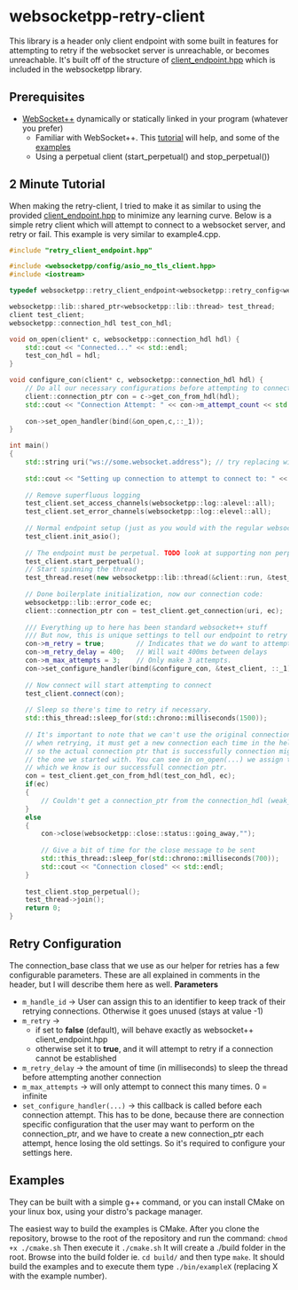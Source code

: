 websocketpp-retry-client
========================

This library is a header only client endpoint with some built in features for attempting to retry if the websocket server is unreachable, or becomes unreachable.
It's built off of the structure of [client_endpoint.hpp](https://github.com/zaphoyd/websocketpp/blob/0.3.0/websocketpp/roles/client_endpoint.hpp) which is included in the websocketpp library.

Prerequisites
-------------
* [WebSocket++](https://github.com/zaphoyd/websocketpp) dynamically or statically linked in your program (whatever you prefer)
  * Familiar with WebSocket++. This [tutorial](https://github.com/zaphoyd/websocketpp/blob/0.3.0/tutorials/utility_client/utility_client.md) will help, and some of the [examples](https://github.com/zaphoyd/websocketpp/tree/0.3.0/examples)
  * Using a perpetual client (start_perpetual() and stop_perpetual())

2 Minute Tutorial
-----------------
When making the retry-client, I tried to make it as similar to using the provided [client_endpoint.hpp](https://github.com/zaphoyd/websocketpp/blob/0.3.0/websocketpp/roles/client_endpoint.hpp) to minimize any learning curve. Below is a simple retry client which will attempt to connect to a websocket server, and retry or fail.
This example is very similar to example4.cpp.

```cpp
#include "retry_client_endpoint.hpp"

#include <websocketpp/config/asio_no_tls_client.hpp>
#include <iostream>

typedef websocketpp::retry_client_endpoint<websocketpp::retry_config<websocketpp::config::asio_client>> client;

websocketpp::lib::shared_ptr<websocketpp::lib::thread> test_thread;
client test_client;
websocketpp::connection_hdl test_con_hdl;

void on_open(client* c, websocketpp::connection_hdl hdl) {
	std::cout << "Connected..." << std::endl;
    test_con_hdl = hdl;
}

void configure_con(client* c, websocketpp::connection_hdl hdl) {
	// Do all our necessary configurations before attempting to connect
	client::connection_ptr con = c->get_con_from_hdl(hdl);
	std::cout << "Connection Attempt: " << con->m_attempt_count << std::endl;
	
	con->set_open_handler(bind(&on_open,c,::_1));
}

int main()
{
	std::string uri("ws://some.websocket.address"); // try replacing with ws://echo.websocket.org
	
	std::cout << "Setting up connection to attempt to connect to: " << uri << std::endl;
	
	// Remove superfluous logging
	test_client.set_access_channels(websocketpp::log::alevel::all);
    test_client.set_error_channels(websocketpp::log::elevel::all);
        
	// Normal endpoint setup (just as you would with the regular websocketpp::client)
	test_client.init_asio();
	
	// The endpoint must be perpetual. TODO look at supporting non perpetual (will have to use .reset())
	test_client.start_perpetual();
	// Start spinning the thread
	test_thread.reset(new websocketpp::lib::thread(&client::run, &test_client));
	
	// Done boilerplate initialization, now our connection code:
	websocketpp::lib::error_code ec;
	client::connection_ptr con = test_client.get_connection(uri, ec);
	
	/// Everything up to here has been standard websocket++ stuff
	/// But now, this is unique settings to tell our endpoint to retry
	con->m_retry = true;		// Indicates that we do want to attempt to retry connecting (if first attempt fails)
	con->m_retry_delay = 400;	// Will wait 400ms between delays
	con->m_max_attempts = 3;	// Only make 3 attempts.
	con->set_configure_handler(bind(&configure_con, &test_client, ::_1));
	
    // Now connect will start attempting to connect
    test_client.connect(con);
    
    // Sleep so there's time to retry if necessary.
    std::this_thread::sleep_for(std::chrono::milliseconds(1500));
    
    // It's important to note that we can't use the original connection ptr from above, because
    // when retrying, it must get a new connection each time in the helper class
    // so the actual connection ptr that is successfully connection might be different from
    // the one we started with. You can see in on_open(...) we assign the test_con_hdl
    // which we know is our successfull connection ptr.
    con = test_client.get_con_from_hdl(test_con_hdl, ec);
    if(ec)
    {
		// Couldn't get a connection_ptr from the connection_hdl (weak_ptr), so it either never connected, or connection was already closed.
	}
	else
	{
		con->close(websocketpp::close::status::going_away,"");
		
		// Give a bit of time for the close message to be sent
		std::this_thread::sleep_for(std::chrono::milliseconds(700));
		std::cout << "Connection closed" << std::endl;
	}
    
    test_client.stop_perpetual();
    test_thread->join();
    return 0;
}
```

Retry Configuration
-------------------
The connection_base class that we use as our helper for retries has a few configurable parameters. These are all explained in comments in the header, but I will describe them here as well.
**Parameters**
* ``m_handle_id`` -> User can assign this to an identifier to keep track of their retrying connections. Otherwise it goes unused (stays at value -1)
* ``m_retry`` -> 
  * if set to **false** (default), will behave exactly as websocket++ client_endpoint.hpp
  * otherwise set it to **true**, and it will attempt to retry if a connection cannot be established
* ``m_retry_delay`` -> the amount of time (in milliseconds) to sleep the thread before attempting another connection
* ``m_max_attempts`` -> will only attempt to connect this many times. 0 = infinite
* ``set_configure_handler(...)`` -> this callback is called before each connection attempt. This has to be done, because there are connection specific configuration that the user may want to perform on the connection_ptr, and we have to create a new connection_ptr each attempt, hence losing the old settings. So it's required to configure your settings here.

Examples
--------
They can be built with a simple g++ command, or you can install CMake on your linux box, using your distro's package manager.

The easiest way to build the examples is CMake. After you clone the repository, browse to the root of the repository and run the command:
```chmod +x ./cmake.sh```
Then execute it
```./cmake.sh```
It will create a ./build folder in the root. Browse into the build folder ie. ``cd build/`` and then type ``make``. It should build the examples and to execute them type ``./bin/exampleX`` (replacing X with the example number).
